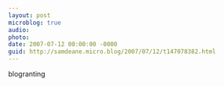 ```yaml
---
layout: post
microblog: true
audio: 
photo: 
date: 2007-07-12 00:00:00 -0000
guid: http://samdeane.micro.blog/2007/07/12/t147078382.html
---
```

blogranting
